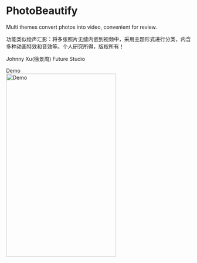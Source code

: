 # PhotoBeautify

Multi themes convert photos into video, convenient for review.

功能类似绘声汇影：将多张照片无缝内嵌到视频中，采用主题形式进行分类，内含多种动画特效和音效等。个人研究所得，版权所有！

Johnny Xu(徐景周)
Future Studio

Demo  
<img src="https://github.com/xujingzhou/PhotoBeautify/blob/master/Resource/Demo/Demo.gif" width = "300" height = "500" alt="Demo" align=center />
